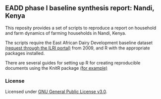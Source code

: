 ## EADD phase I baseline synthesis report: Nandi, Kenya

This reposity provides a set of scripts to reproduce a report on household and farm dynamics of farming households in Nandi, Kenya.

The scripts require the East African Dairy Development baseline dataset [(request through the ILRI portal)](http://data.ilri.org/portal/) from 2009, and R with the appropriate packages installed.

There are several guides for setting up R for creating reproducible documents using the KnitR package [(for example)](https://danieljhocking.wordpress.com/2013/09/25/knitting-beautiful-documents-in-rstudio/)

 

### License
Licensed under [GNU General Public License v3.0](http://choosealicense.com/licenses/gpl-3.0/#).
